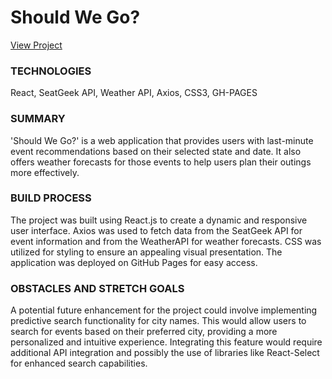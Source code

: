 # Should We Go?

[View Project](https://dpillay03.github.io/should-we-go/)

### TECHNOLOGIES
React, SeatGeek API, Weather API, Axios, CSS3, GH-PAGES

### SUMMARY
'Should We Go?' is a web application that provides users with last-minute event recommendations based on their selected state and date. It also offers weather forecasts for those events to help users plan their outings more effectively.

### BUILD PROCESS
The project was built using React.js to create a dynamic and responsive user interface. Axios was used to fetch data from the SeatGeek API for event information and from the WeatherAPI for weather forecasts. CSS was utilized for styling to ensure an appealing visual presentation. The application was deployed on GitHub Pages for easy access.

### OBSTACLES AND STRETCH GOALS
A potential future enhancement for the project could involve implementing predictive search functionality for city names. This would allow users to search for events based on their preferred city, providing a more personalized and intuitive experience. Integrating this feature would require additional API integration and possibly the use of libraries like React-Select for enhanced search capabilities.
